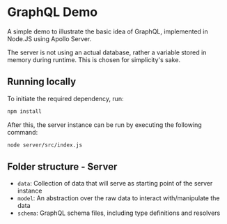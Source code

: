 # GraphQL Demo

A simple demo to illustrate the basic idea of GraphQL, implemented in Node.JS
using Apollo Server.

The server is not using an actual database, rather a variable stored in memory
during runtime. This is chosen for simplicity's sake.

## Running locally

To initiate the required dependency, run:

```bash
npm install
```

After this, the server instance can be run by executing the following command:

```bash
node server/src/index.js
```

## Folder structure - Server

- `data`: Collection of data that will serve as starting point of the server
  instance
- `model`: An abstraction over the raw data to interact with/manipulate the data
- `schema`: GraphQL schema files, including type definitions and resolvers
